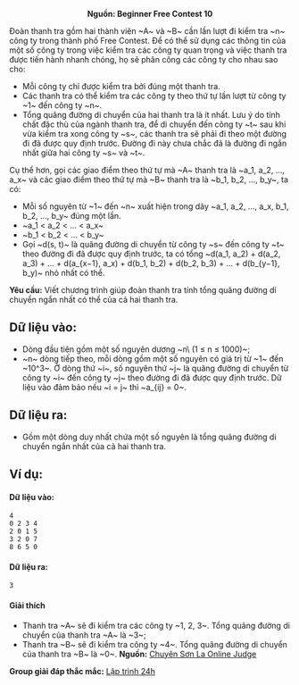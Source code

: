 **<center>Nguồn: Beginner Free Contest 10</center>**

Đoàn thanh tra gồm hai thành viên ~A~ và ~B~ cần lần lượt đi kiểm tra ~n~ công ty trong thành phố Free Contest. Để có thể sử dụng các thông tin của một số công ty trong việc kiểm tra các công ty quan trọng và việc thanh tra được tiến hành nhanh chóng, họ sẽ phân công các công ty cho nhau sao cho:
- Mỗi công ty chỉ được kiểm tra bởi đúng một thanh tra.
- Các thanh tra có thể kiểm tra các công ty theo thứ tự lần lượt từ công ty ~1~ đến công ty ~n~.
- Tổng quãng đường di chuyển của hai thanh tra là ít nhất. Lưu ý do tính chất đặc thù của ngành thanh tra, để di chuyển đến công ty ~t~ sau khi vừa kiểm tra xong công ty ~s~, các thanh tra sẽ phải đi theo một đường đi đã được quy định trước. Đường đi này chưa chắc đã là
đường đi ngắn nhất giữa hai công ty ~s~ và ~t~.

Cụ thể hơn, gọi các giao điểm theo thứ tự mà ~A~ thanh tra là ~a_1, a_2, ..., a_x~ và các giao điểm theo thứ tự mà ~B~ thanh tra là ~b_1, b_2, ..., b_y~, ta có:
- Mỗi số nguyên từ ~1~ đến ~n~ xuất hiện trong dãy ~a_1, a_2, ..., a_x, b_1, b_2, ..., b_y~ đúng một lần.
- ~a_1 < a_2 < ... < a_x~
- ~b_1 < b_2 < ... < b_y~
- Gọi ~d(s, t)~ là quãng đường di chuyển từ công ty ~s~ đến công ty ~t~ theo đường đi đã được quy định trước, ta có tổng ~d(a_1, a_2) + d(a_2, a_3) + ... + d(a_{x−1}, a_x) + d(b_1, b_2) + d(b_2, b_3) + ... + d(b_{y−1}, b_y)~ nhỏ nhất có thể.

**Yêu cầu:** Viết chương trình giúp đoàn thanh tra tính tổng quãng đường di chuyển ngắn nhất có thể của cả hai thanh tra.

## Dữ liệu vào:
- Dòng đầu tiên gồm một số nguyên dương ~n\ (1 ≤ n ≤ 1000)~;
- ~n~ dòng tiếp theo, mỗi dòng gồm một số nguyên có giá trị từ ~1~ đến ~10^3~. Ở dòng thứ ~i~, số
nguyên thứ ~j~ là quãng đường di chuyển từ công ty ~i~ đến công ty ~j~ theo đường đi đã được quy định trước. Dữ liệu vào đảm bảo nếu ~i = j~ thì ~a_{ij} = 0~.

## Dữ liệu ra:
- Gồm một dòng duy nhất chứa một số nguyên là tổng quãng đường di chuyển ngắn nhất của cả hai thanh tra.

## Ví dụ:
#### Dữ liệu vào:
```
4
0 2 3 4
2 0 1 5
3 2 0 7
8 6 5 0
```

#### Dữ liệu ra:
```
3
```

#### Giải thích
- Thanh tra ~A~ sẽ đi kiểm tra các công ty ~1, 2, 3~. Tổng quãng đường di chuyển của thanh tra ~A~ là ~3~;
- Thanh tra ~B~ sẽ đi kiểm tra công ty ~4~. Tổng quãng đường di chuyển của thanh tra ~B~ là ~0~.
**Nguồn:** [Chuyên Sơn La Online Judge](http://csloj.ddns.net/)

**Group giải đáp thắc mắc:** [Lập trình 24h](https://www.facebook.com/groups/1386904321519984)